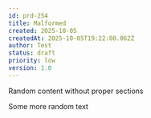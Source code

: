 ```yaml
---
id: prd-254
title: Malformed
created: 2025-10-05
createdAt: 2025-10-05T19:22:00.062Z
author: Test
status: draft
priority: low
version: 1.0
---
```


Random content without proper sections

Some more random text